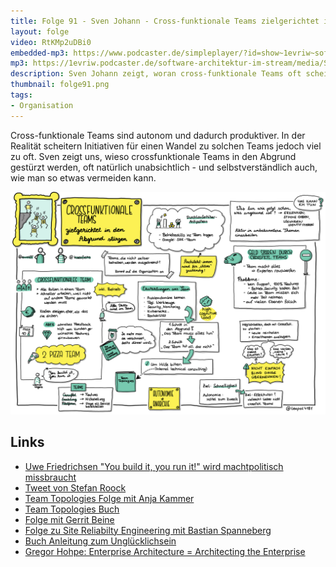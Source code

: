 ```yaml
---
title: Folge 91 - Sven Johann - Cross-funktionale Teams zielgerichtet in den Abgrund stürzen 
layout: folge
video: RtKMp2uDBi0
embedded-mp3: https://www.podcaster.de/simpleplayer/?id=show~1evriw~software-architektur-im-stream~pod-694e97e5c691b514b137b443b3&v=1636976810
mp3: https://1evriw.podcaster.de/software-architektur-im-stream/media/SvenJohannCrossFunktionaleTeams.mp3
description: Sven Johann zeigt, woran cross-funktionale Teams oft scheitern. 
thumbnail: folge91.png
tags:
- Organisation
---
```


Cross-funktionale Teams sind autonom und dadurch produktiver. In der
Realität scheitern Initiativen für einen Wandel zu solchen Teams
jedoch viel zu oft. Sven zeigt uns, wieso crossfunktionale Teams in
den Abgrund gestürzt werden, oft natürlich unabsichtlich - und
selbstverständlich auch, wie man so etwas vermeiden kann. 

![Sketchnotes](/sketchnotes/folge91.png)

## Links

* [Uwe Friedrichsen "You build it, you run it!" wird machtpolitisch missbraucht](https://entwickler.de/java/you-build-it-you-run-it-wird-machtpolitisch-missbraucht/)
* [Tweet von Stefan Roock](https://twitter.com/StefanRoock/status/1459040594932740097)
* [Team Topologies Folge mit Anja Kammer](https://software-architektur.tv/2020/12/07/folge031.html)
* [Team Topologies Buch](https://amzn.to/3FkPYSm)
* [Folge mit Gerrit Beine](https://software-architektur.tv/2020/09/10/folge016.html)
* [Folge zu Site Reliabilty Engineering mit Bastian Spanneberg](https://software-architektur.tv/2021/02/11/folge46.html) 
* [Buch Anleitung zum Unglücklichsein](https://amzn.to/3cgnigJ)
* [Gregor Hohpe: Enterprise Architecture = Architecting the Enterprise](https://www.youtube.com/watch?v=H3pCVrs1nvc)
